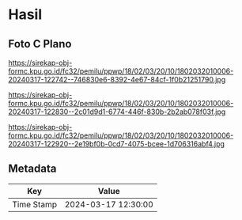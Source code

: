 # Hasil

## Foto C Plano

https://sirekap-obj-formc.kpu.go.id/fc32/pemilu/ppwp/18/02/03/20/10/1802032010006-20240317-122742--746830e6-8392-4e67-84cf-1f0b21251790.jpg

https://sirekap-obj-formc.kpu.go.id/fc32/pemilu/ppwp/18/02/03/20/10/1802032010006-20240317-122830--2c01d9d1-6774-446f-830b-2b2ab078f03f.jpg

https://sirekap-obj-formc.kpu.go.id/fc32/pemilu/ppwp/18/02/03/20/10/1802032010006-20240317-122920--2e19bf0b-0cd7-4075-bcee-1d706316abf4.jpg


## Metadata

| Key        | Value               |
| ---------- | ------------------- |
| Time Stamp | 2024-03-17 12:30:00 |



